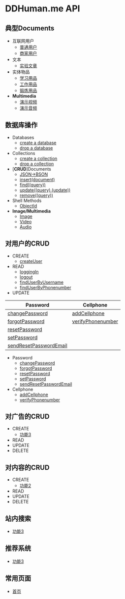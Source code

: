 # DDHuman.me API

## 典型Documents

- 互联网用户
	- [普通用户](/chapters/典型Documents/普通用户.md)
	- [商家用户](/chapters/典型Documents/商家用户.md)	
- 文本
	- [实验文章](/chapters/典型Documents/实验文章.md)
- 实体物品
	- [学习用品](/chapters/典型Documents/学习用品.md)
	- [工作用品](/chapters/典型Documents/工作用品.md)
	- [锻炼用品](/chapters/典型Documents/锻炼用品.md)
- **Multimedia**
	- [演示视频](/chapters/典型Documents/演示视频.md)
	- [演示音频](/chapters/典型Documents/演示音频.md)

## 数据库操作

- Databases
	- [create a database](/chapters/数据库操作/create-a-database.md)
	- [drop a database](/chapters/数据库操作/drop-a-database.md)
- Collections
	- [create a collection](/chapters/数据库操作/create-a-collection.md)
	- [drop a collection](/chapters/数据库操作/drop-a-collection.md)
- [**CRUD**]Documents
	- [JSON->BSON](/chapters/数据库操作/JSON-BSON.md)
	- [insert(document)](/chapters/数据库操作/insert(document).md)
	- [find((query))](/chapters/数据库操作/find((query)).md)
	- [update((query),(update))](/chapters/数据库操作/update((query),(update)).md)
	- [remove((query))](/chapters/数据库操作/remove((query)).md)
- Shell Methods
	- [ObjectId](/chapters/数据库操作/ObjectId.md)
- **Image/Multimedia**
	- [Image](/chapters/数据库操作/Image.md)
	- [Video](/chapters/数据库操作/Video.md)
	- [Audio](/chapters/数据库操作/Audio.md)

## 对用户的CRUD
- CREATE
  - [createUser](/chapters/对用户的CRUD/createUser.md)
- READ
  - [loggingIn](/chapters/对用户的CRUD/loggingIn.md)
  - [logout](/chapters/对用户的CRUD/logout.md)
  - [findUserByUsername](/chapters/对用户的CRUD/findUserByUsername.md)
  - [findUserByPhonenumber](/chapters/对用户的CRUD/findUserByPhonenumber.md)
- UPDATE

| Password | Cellphone | 
|---------|--------|
|[changePassword](/chapters/对用户的CRUD/changePassword.md)|[addCellphone](/chapters/对用户的CRUD/addCellphone.md)|
|[forgotPassword](/chapters/对用户的CRUD/forgotPassword.md)|[verifyPhonenumber](/chapters/对用户的CRUD/verifyPhonenumber.md)|
|[resetPassword](/chapters/对用户的CRUD/resetPassword.md)||
|[setPassword](/chapters/对用户的CRUD/setPassword.md)||
|[sendResetPasswordEmail](/chapters/对用户的CRUD/sendResetPasswordEmail.md)||


  - Password
    - [changePassword](/chapters/对用户的CRUD/changePassword.md)
    - [forgotPassword](/chapters/对用户的CRUD/forgotPassword.md)
    - [resetPassword](/chapters/对用户的CRUD/resetPassword.md)
    - [setPassword](/chapters/对用户的CRUD/setPassword.md)
    - [sendResetPasswordEmail](/chapters/对用户的CRUD/sendResetPasswordEmail.md)
  - Cellphone
    - [addCellphone](/chapters/对用户的CRUD/addCellphone.md)
    - [verifyPhonenumber](/chapters/对用户的CRUD/verifyPhonenumber.md)

## 对广告的CRUD
- CREATE
  - [功能3](/chapters/对广告的CRUD/功能3.md)
- READ
- UPDATE
- DELETE

## 对内容的CRUD
- CREATE
  - [功能2](/chapters/对内容的CRUD/功能2.md)
- READ
- UPDATE
- DELETE

## 站内搜索
- [功能3](/chapters/站内搜索/功能3.md)

## 推荐系统
- [功能3](/chapters/推荐搜索/功能3.md)

## 常用页面
- [首页](/chapters/常用页面/首页.md)